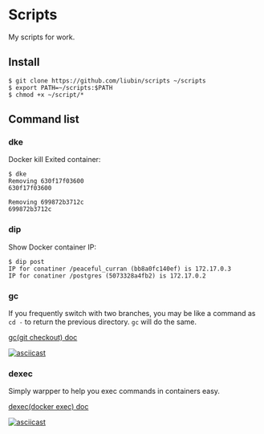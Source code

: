 # Scripts

My scripts for work.

## Install

```
$ git clone https://github.com/liubin/scripts ~/scripts
$ export PATH=~/scripts:$PATH
$ chmod +x ~/script/*
```

## Command list


### dke

Docker kill Exited container:

```
$ dke
Removing 630f17f03600
630f17f03600

Removing 699872b3712c
699872b3712c
```

### dip

Show Docker container IP:

```
$ dip post
IP for conatiner /peaceful_curran (bb8a0fc140ef) is 172.17.0.3
IP for conatiner /postgres (5073328a4fb2) is 172.17.0.2
```

### gc

If you frequently switch with two branches, you may be like a command as `cd -` to return the previous directory. `gc` will do the same.

[gc(git checkout) doc](docs/gc.md)

[![asciicast](https://asciinema.org/a/drprjbjaz46py8db8brea1muu.png)](https://asciinema.org/a/drprjbjaz46py8db8brea1muu)

### dexec

Simply warpper to help you exec commands in containers easy.

[dexec(docker exec) doc](docs/dexec.md)

[![asciicast](https://asciinema.org/a/b9bxcyf4iamfnoc8wzu3udm3i.png)](https://asciinema.org/a/b9bxcyf4iamfnoc8wzu3udm3i)